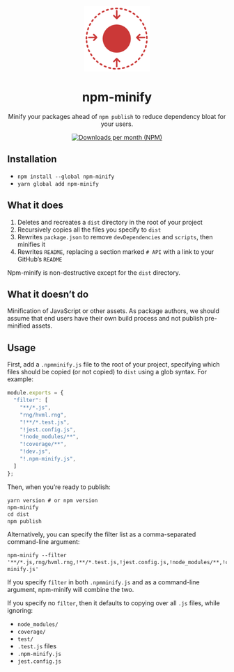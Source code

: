 <p align="center"><img src="https://raw.githubusercontent.com/HughxDev/npm-minify/master/npm-minify.svg?sanitize=true" width="150" alt="logo" /></p>

<h1 align="center">npm-minify</h1>

<p align="center">Minify your packages ahead of <code>npm publish</code> to reduce dependency bloat for your users.</p>

<p align="center"><a href="https://www.npmjs.com/package/npm-minify"><img src="https://img.shields.io/npm/dm/npm-minify.svg" alt="Downloads per month (NPM)" /></a></p>

## Installation
- `npm install --global npm-minify`
- `yarn global add npm-minify`

## What it does
1. Deletes and recreates a `dist` directory in the root of your project
2. Recursively copies all the files you specify to `dist`
3. Rewrites `package.json` to remove `devDependencies` and `scripts`, then minifies it
4. Rewrites `README`, replacing a section marked `# API` with a link to your GitHub’s `README`

Npm-minify is non-destructive except for the `dist` directory.

## What it doesn’t do
Minification of JavaScript or other assets. As package authors, we should assume that end users have their own build process and not publish pre-minified assets.

## Usage
First, add a `.npmminify.js` file to the root of your project, specifying which files should be copied (or not copied) to `dist` using a glob syntax. For example:
```js
module.exports = {
  "filter": [
    "**/*.js",
    "rng/hvml.rng",
    "!**/*.test.js",
    "!jest.config.js",
    "!node_modules/**",
    "!coverage/**",
    "!dev.js",
    "!.npm-minify.js",
  ]
};
```

Then, when you’re ready to publish:
```shell
yarn version # or npm version
npm-minify
cd dist
npm publish
```

Alternatively, you can specify the filter list as a comma-separated command-line argument:
```shell
npm-minify --filter '**/*.js,rng/hvml.rng,!**/*.test.js,!jest.config.js,!node_modules/**,!coverage/**,!dev.js,!.npm-minify.js'
```
If you specify `filter` in both `.npmminify.js` and as a command-line argument, npm-minify will combine the two.

If you specify no `filter`, then it defaults to copying over all `.js` files, while ignoring:
- `node_modules/`
- `coverage/`
- `test/`
- `.test.js` files
- `.npm-minify.js`
- `jest.config.js`
